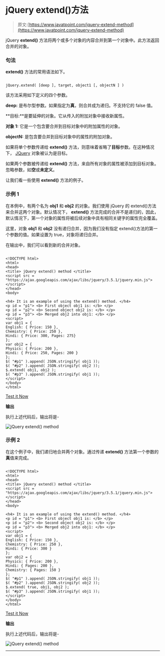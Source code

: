 # jQuery extend()方法

> 原文:[https://www.javatpoint.com/jquery-extend-method](https://www.javatpoint.com/jquery-extend-method)

jQuery **extend()** 方法将两个或多个对象的内容合并到第一个对象中。此方法返回合并的对象。

### 句法

**extend()** 方法的常用语法如下。

```

jQuery.extend( [deep ], target, object1 [, objectN ] )

```

该方法采用如下定义的四个参数。

**deep:** 是布尔型参数。如果指定为**真**，则合并成为递归。不支持它的 false 值。

**目标:**是要延伸的对象。它从传入的附加对象中接收新属性。

**对象 1:** 它是一个包含要合并到目标对象中的附加属性的对象。

**objectN:** 是包含要合并到目标对象中的属性的附加对象。

如果将单个参数传递给 **extend()** 方法，则意味着省略了**目标**参数。在这种情况下， [JQuery](https://www.javatpoint.com/jquery-tutorial) 对象被认为是目标。

如果两个参数被传递给 **extend()** 方法，来自所有对象的属性被添加到目标对象。忽略参数，如**空**或**未定义**。

让我们看一些使用 **extend()** 方法的例子。

### 示例 1

在本例中，有两个名为 **obj1** 和 **obj2** 的对象。我们使用 jQuery 的 extend()方法来合并这两个对象。默认情况下， **extend()** 方法完成的合并不是递归的，因此，默认情况下，第一个对象的属性将被后续对象中具有相同关键字的属性完全覆盖。

这里，对象 **obj1** 和 **obj2** 没有递归合并，因为我们没有指定 extend()方法的第一个参数的值。如果设置为 true，对象将递归合并。

在输出中，我们可以看到新的合并对象。

```

<!DOCTYPE html>
<html>
<head>
<title> jQuery extend() method </title>
<script src = "https://ajax.googleapis.com/ajax/libs/jquery/3.5.1/jquery.min.js"> </script>
</head>
<body>

<h4> It is an example of using the extend() method. </h4>
<p id = "p1"> <b> First object obj1 is: </b> </p>
<p id = "p2"> <b> Second object obj2 is: </b> </p>
<p id = "p3"> <b> Merged obj2 into obj1: </b> </p>
<script>
var obj1 = {
English: { Price: 150 },
Chemistry: { Price: 250 },
Hindi: { Price: 300, Pages: 275}
};
var obj2 = {
Physics: { Price: 200 },
Hindi: { Price: 250, Pages: 200 }
};
$( "#p1" ).append( JSON.stringify( obj1 ));
$( "#p2" ).append( JSON.stringify( obj2 ));
$.extend( obj1, obj2 );
$( "#p3" ).append( JSON.stringify( obj1 ));
</script>
</body>
</html>

```

[Test it Now](https://www.javatpoint.com/oprweb/test.jsp?filename=jquery-extend-method1)

**输出**

执行上述代码后，输出将是-

![jQuery extend() method](../Images/a87b29c6bd86f8020c83458089d91470.png)

### 示例 2

在这个例子中，我们递归地合并两个对象。通过传递 **extend()** 方法第一个参数的**真**值来完成。

```

<!DOCTYPE html>
<html>
<head>
<title> jQuery extend() method </title>
<script src = "https://ajax.googleapis.com/ajax/libs/jquery/3.5.1/jquery.min.js"> </script>
</head>
<body>

<h4> It is an example of using the extend() method. </h4>
<p id = "p1"> <b> First object obj1 is: </b> </p>
<p id = "p2"> <b> Second object obj2 is: </b> </p>
<p id = "p3"> <b> Merged obj2 into obj1: </b> </p>
<script>
var obj1 = {
English: { Price: 150 },
Chemistry: { Price: 250 },
Hindi: { Price: 300 }
};
var obj2 = {
Physics: { Price: 200 },
Hindi: { Pages: 200 },
Chemistry: { Pages: 150 }
};
$( "#p1" ).append( JSON.stringify( obj1 ));
$( "#p2" ).append( JSON.stringify( obj2 ));
$.extend( true, obj1, obj2 );
$( "#p3" ).append( JSON.stringify( obj1 ));
</script>
</body>
</html>

```

[Test it Now](https://www.javatpoint.com/oprweb/test.jsp?filename=jquery-extend-method2)

**输出**

执行上述代码后，输出将是-

![jQuery extend() method](../Images/f0c07675fd4abe93ae0ea4db0f97b324.png)

* * *